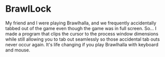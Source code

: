 # BrawlLock

My friend and I were playing Brawlhalla, and we frequently accidentally tabbed out of the game even though the game was in full screen. So... I made a program that clips the cursor to the process window dimensions while still allowing you to tab out seamlessly so those accidental tab outs never occur again. It's life changing if you play Brawlhalla with keyboard and mouse.
